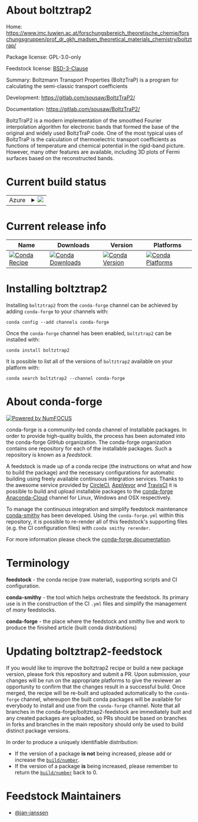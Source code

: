 About boltztrap2
================

Home: https://www.imc.tuwien.ac.at/forschungsbereich_theoretische_chemie/forschungsgruppen/prof_dr_gkh_madsen_theoretical_materials_chemistry/boltztrap/

Package license: GPL-3.0-only

Feedstock license: [BSD-3-Clause](https://github.com/conda-forge/boltztrap2-feedstock/blob/master/LICENSE.txt)

Summary: Boltzmann Transport Properties (BoltzTraP) is a program for calculating the semi-classic transport coefficients

Development: https://gitlab.com/sousaw/BoltzTraP2/

Documentation: https://gitlab.com/sousaw/BoltzTraP2/

BoltzTraP2 is a modern implementation of the smoothed Fourier
interpolation algorithm for electronic bands that formed the base of
the original and widely used BoltzTraP code. One of the most typical
uses of BoltzTraP is the calculation of thermoelectric transport
coefficients as functions of temperature and chemical potential in
the rigid-band picture. However, many other features are available,
including 3D plots of Fermi surfaces based on the reconstructed bands.


Current build status
====================


<table>
    
  <tr>
    <td>Azure</td>
    <td>
      <details>
        <summary>
          <a href="https://dev.azure.com/conda-forge/feedstock-builds/_build/latest?definitionId=11390&branchName=master">
            <img src="https://dev.azure.com/conda-forge/feedstock-builds/_apis/build/status/boltztrap2-feedstock?branchName=master">
          </a>
        </summary>
        <table>
          <thead><tr><th>Variant</th><th>Status</th></tr></thead>
          <tbody><tr>
              <td>linux_64_numpy1.16python3.6.____cpython</td>
              <td>
                <a href="https://dev.azure.com/conda-forge/feedstock-builds/_build/latest?definitionId=11390&branchName=master">
                  <img src="https://dev.azure.com/conda-forge/feedstock-builds/_apis/build/status/boltztrap2-feedstock?branchName=master&jobName=linux&configuration=linux_64_numpy1.16python3.6.____cpython" alt="variant">
                </a>
              </td>
            </tr><tr>
              <td>linux_64_numpy1.16python3.7.____cpython</td>
              <td>
                <a href="https://dev.azure.com/conda-forge/feedstock-builds/_build/latest?definitionId=11390&branchName=master">
                  <img src="https://dev.azure.com/conda-forge/feedstock-builds/_apis/build/status/boltztrap2-feedstock?branchName=master&jobName=linux&configuration=linux_64_numpy1.16python3.7.____cpython" alt="variant">
                </a>
              </td>
            </tr><tr>
              <td>linux_64_numpy1.16python3.8.____cpython</td>
              <td>
                <a href="https://dev.azure.com/conda-forge/feedstock-builds/_build/latest?definitionId=11390&branchName=master">
                  <img src="https://dev.azure.com/conda-forge/feedstock-builds/_apis/build/status/boltztrap2-feedstock?branchName=master&jobName=linux&configuration=linux_64_numpy1.16python3.8.____cpython" alt="variant">
                </a>
              </td>
            </tr><tr>
              <td>linux_64_numpy1.19python3.9.____cpython</td>
              <td>
                <a href="https://dev.azure.com/conda-forge/feedstock-builds/_build/latest?definitionId=11390&branchName=master">
                  <img src="https://dev.azure.com/conda-forge/feedstock-builds/_apis/build/status/boltztrap2-feedstock?branchName=master&jobName=linux&configuration=linux_64_numpy1.19python3.9.____cpython" alt="variant">
                </a>
              </td>
            </tr><tr>
              <td>osx_64_numpy1.16python3.6.____cpython</td>
              <td>
                <a href="https://dev.azure.com/conda-forge/feedstock-builds/_build/latest?definitionId=11390&branchName=master">
                  <img src="https://dev.azure.com/conda-forge/feedstock-builds/_apis/build/status/boltztrap2-feedstock?branchName=master&jobName=osx&configuration=osx_64_numpy1.16python3.6.____cpython" alt="variant">
                </a>
              </td>
            </tr><tr>
              <td>osx_64_numpy1.16python3.7.____cpython</td>
              <td>
                <a href="https://dev.azure.com/conda-forge/feedstock-builds/_build/latest?definitionId=11390&branchName=master">
                  <img src="https://dev.azure.com/conda-forge/feedstock-builds/_apis/build/status/boltztrap2-feedstock?branchName=master&jobName=osx&configuration=osx_64_numpy1.16python3.7.____cpython" alt="variant">
                </a>
              </td>
            </tr><tr>
              <td>osx_64_numpy1.16python3.8.____cpython</td>
              <td>
                <a href="https://dev.azure.com/conda-forge/feedstock-builds/_build/latest?definitionId=11390&branchName=master">
                  <img src="https://dev.azure.com/conda-forge/feedstock-builds/_apis/build/status/boltztrap2-feedstock?branchName=master&jobName=osx&configuration=osx_64_numpy1.16python3.8.____cpython" alt="variant">
                </a>
              </td>
            </tr><tr>
              <td>osx_64_numpy1.19python3.9.____cpython</td>
              <td>
                <a href="https://dev.azure.com/conda-forge/feedstock-builds/_build/latest?definitionId=11390&branchName=master">
                  <img src="https://dev.azure.com/conda-forge/feedstock-builds/_apis/build/status/boltztrap2-feedstock?branchName=master&jobName=osx&configuration=osx_64_numpy1.19python3.9.____cpython" alt="variant">
                </a>
              </td>
            </tr>
          </tbody>
        </table>
      </details>
    </td>
  </tr>
</table>

Current release info
====================

| Name | Downloads | Version | Platforms |
| --- | --- | --- | --- |
| [![Conda Recipe](https://img.shields.io/badge/recipe-boltztrap2-green.svg)](https://anaconda.org/conda-forge/boltztrap2) | [![Conda Downloads](https://img.shields.io/conda/dn/conda-forge/boltztrap2.svg)](https://anaconda.org/conda-forge/boltztrap2) | [![Conda Version](https://img.shields.io/conda/vn/conda-forge/boltztrap2.svg)](https://anaconda.org/conda-forge/boltztrap2) | [![Conda Platforms](https://img.shields.io/conda/pn/conda-forge/boltztrap2.svg)](https://anaconda.org/conda-forge/boltztrap2) |

Installing boltztrap2
=====================

Installing `boltztrap2` from the `conda-forge` channel can be achieved by adding `conda-forge` to your channels with:

```
conda config --add channels conda-forge
```

Once the `conda-forge` channel has been enabled, `boltztrap2` can be installed with:

```
conda install boltztrap2
```

It is possible to list all of the versions of `boltztrap2` available on your platform with:

```
conda search boltztrap2 --channel conda-forge
```


About conda-forge
=================

[![Powered by NumFOCUS](https://img.shields.io/badge/powered%20by-NumFOCUS-orange.svg?style=flat&colorA=E1523D&colorB=007D8A)](http://numfocus.org)

conda-forge is a community-led conda channel of installable packages.
In order to provide high-quality builds, the process has been automated into the
conda-forge GitHub organization. The conda-forge organization contains one repository
for each of the installable packages. Such a repository is known as a *feedstock*.

A feedstock is made up of a conda recipe (the instructions on what and how to build
the package) and the necessary configurations for automatic building using freely
available continuous integration services. Thanks to the awesome service provided by
[CircleCI](https://circleci.com/), [AppVeyor](https://www.appveyor.com/)
and [TravisCI](https://travis-ci.com/) it is possible to build and upload installable
packages to the [conda-forge](https://anaconda.org/conda-forge)
[Anaconda-Cloud](https://anaconda.org/) channel for Linux, Windows and OSX respectively.

To manage the continuous integration and simplify feedstock maintenance
[conda-smithy](https://github.com/conda-forge/conda-smithy) has been developed.
Using the ``conda-forge.yml`` within this repository, it is possible to re-render all of
this feedstock's supporting files (e.g. the CI configuration files) with ``conda smithy rerender``.

For more information please check the [conda-forge documentation](https://conda-forge.org/docs/).

Terminology
===========

**feedstock** - the conda recipe (raw material), supporting scripts and CI configuration.

**conda-smithy** - the tool which helps orchestrate the feedstock.
                   Its primary use is in the construction of the CI ``.yml`` files
                   and simplify the management of *many* feedstocks.

**conda-forge** - the place where the feedstock and smithy live and work to
                  produce the finished article (built conda distributions)


Updating boltztrap2-feedstock
=============================

If you would like to improve the boltztrap2 recipe or build a new
package version, please fork this repository and submit a PR. Upon submission,
your changes will be run on the appropriate platforms to give the reviewer an
opportunity to confirm that the changes result in a successful build. Once
merged, the recipe will be re-built and uploaded automatically to the
`conda-forge` channel, whereupon the built conda packages will be available for
everybody to install and use from the `conda-forge` channel.
Note that all branches in the conda-forge/boltztrap2-feedstock are
immediately built and any created packages are uploaded, so PRs should be based
on branches in forks and branches in the main repository should only be used to
build distinct package versions.

In order to produce a uniquely identifiable distribution:
 * If the version of a package **is not** being increased, please add or increase
   the [``build/number``](https://conda.io/docs/user-guide/tasks/build-packages/define-metadata.html#build-number-and-string).
 * If the version of a package **is** being increased, please remember to return
   the [``build/number``](https://conda.io/docs/user-guide/tasks/build-packages/define-metadata.html#build-number-and-string)
   back to 0.

Feedstock Maintainers
=====================

* [@jan-janssen](https://github.com/jan-janssen/)

